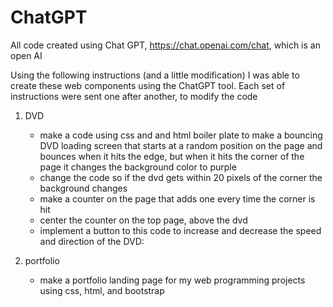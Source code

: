 # ChatGPT
All code created using Chat GPT, https://chat.openai.com/chat, which is an open AI

Using the following instructions (and a little modification) I was able to create these web components using the ChatGPT tool. Each set of instructions were sent one after another, to modify the code

1. DVD
    - make a code using css and and html boiler plate to make a bouncing DVD loading screen that starts at a random position on the page and bounces when it hits the edge, but when it hits the corner of the page it changes the background color to purple
    - change the code so if the dvd gets within 20 pixels of the corner the background changes
    - make a counter on the page that adds one every time the corner is hit
    - center the counter on the top page, above the dvd
    - implement a button to this code to increase and decrease the  speed and direction of the DVD:

2. portfolio
    - make a portfolio landing page for my web programming projects using css, html, and bootstrap